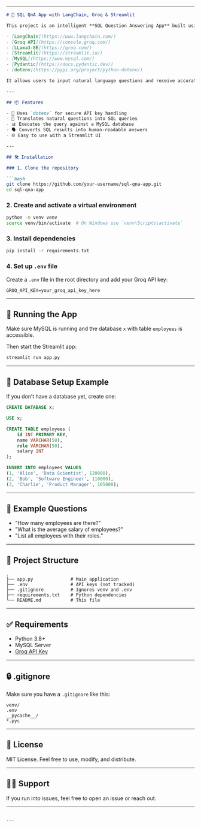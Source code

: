 
---

````markdown
# 🧠 SQL QnA App with LangChain, Groq & Streamlit

This project is an intelligent **SQL Question Answering App** built using:

- [LangChain](https://www.langchain.com/)
- [Groq API](https://console.groq.com/)
- [LLama3-8B](https://groq.com/)
- [Streamlit](https://streamlit.io/)
- [MySQL](https://www.mysql.com/)
- [Pydantic](https://docs.pydantic.dev/)
- [dotenv](https://pypi.org/project/python-dotenv/)

It allows users to input natural language questions and receive accurate answers based on data from a **MySQL database**. The app uses an LLM to generate SQL queries and interprets the results using prompt engineering.

---

## 📦 Features

- 🔐 Uses `dotenv` for secure API key handling
- 🧠 Translates natural questions into SQL queries
- 📊 Executes the query against a MySQL database
- 🗣️ Converts SQL results into human-readable answers
- 🌐 Easy to use with a Streamlit UI

---

## 🛠️ Installation

### 1. Clone the repository

```bash
git clone https://github.com/your-username/sql-qna-app.git
cd sql-qna-app
````

### 2. Create and activate a virtual environment

```bash
python -m venv venv
source venv/bin/activate  # On Windows use `venv\Scripts\activate`
```

### 3. Install dependencies

```bash
pip install -r requirements.txt
```

### 4. Set up `.env` file

Create a `.env` file in the root directory and add your Groq API key:

```env
GROQ_API_KEY=your_groq_api_key_here
```

---

## 🧪 Running the App

Make sure MySQL is running and the database `x` with table `employees` is accessible.

Then start the Streamlit app:

```bash
streamlit run app.py
```

---

## 🧱 Database Setup Example

If you don’t have a database yet, create one:

```sql
CREATE DATABASE x;

USE x;

CREATE TABLE employees (
    id INT PRIMARY KEY,
    name VARCHAR(50),
    role VARCHAR(50),
    salary INT
);

INSERT INTO employees VALUES
(1, 'Alice', 'Data Scientist', 120000),
(2, 'Bob', 'Software Engineer', 110000),
(3, 'Charlie', 'Product Manager', 105000);
```

---

## 🧾 Example Questions

* "How many employees are there?"
* "What is the average salary of employees?"
* "List all employees with their roles."

---

## 📁 Project Structure

```
.
├── app.py              # Main application
├── .env                # API keys (not tracked)
├── .gitignore          # Ignores venv and .env
├── requirements.txt    # Python dependencies
└── README.md           # This file
```

---

## ✅ Requirements

* Python 3.8+
* MySQL Server
* [Groq API Key](https://console.groq.com/)

---

## 🔒 .gitignore

Make sure you have a `.gitignore` like this:

```gitignore
venv/
.env
__pycache__/
*.pyc
```

---

## 📜 License

MIT License. Feel free to use, modify, and distribute.

---

## 🙋‍♂️ Support

If you run into issues, feel free to open an issue or reach out.

---

```

---

